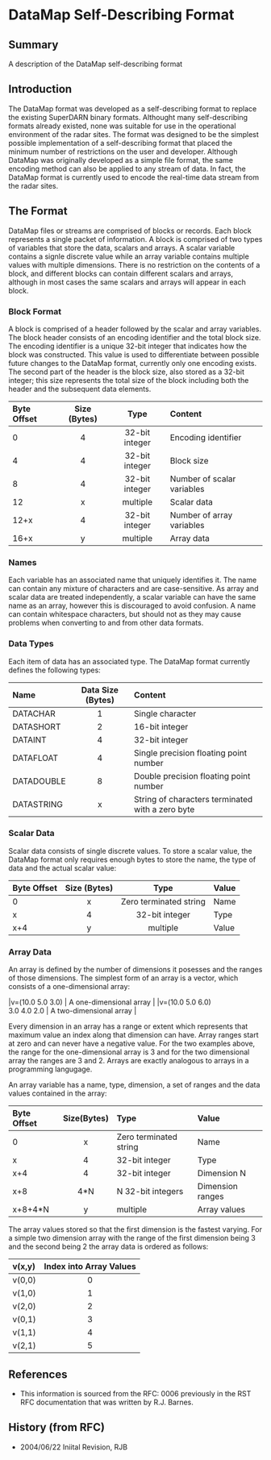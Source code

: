 <!-- Copyright (C) 2020 VT SuperDARN, Virginia Polytechnic Institute and State University 
author(s): Kevin Sterne

Disclaimer: License under GNU v3.0, the file is found in the root directory under LICENSE 

-->

# DataMap Self-Describing Format

## Summary

A description of the DataMap self-describing format

## Introduction

The DataMap format was developed as a self-describing format to replace the existing SuperDARN binary formats.  Althought many self-describing formats already existed, none was suitable for use in the operational environment of the radar sites.  The format was designed to be the simplest possible implementation of a self-describing format that placed the minimum number of restrictions on the user and developer.  Although DataMap was originally developed as a simple file format, the same encoding method can also be applied to any stream of data.  In fact, the DataMap format is currently used to encode the real-time data stream from the radar sites.

## The Format

DataMap files or streams are comprised of blocks or records.  Each block represents a single packet of information.  A block is comprised of two types of variables that store the data, scalars and arrays.  A scalar variable contains a signle discrete value while an array variable contains multiple values with multiple dimensions.  There is no restriction on the contents of a block, and different blocks can contain different scalars and arrays, although in most cases the same scalars and arrays will appear in each block.

### Block Format

A block is comprised of a header followed by the scalar and array variables.  The block header consists of an encoding identifier and the total block size.  The encoding identifier is a unique 32-bit integer that indicates how the block was constructed.  This value is used to differentiate between possible future changes to the DataMap format, currently only one encoding exists.  The second part of the header is the block size, also stored as a 32-bit integer; this size represents the total size of the block including both the header and the subsequent data elements.

| Byte Offset  | Size (Bytes) | Type | Content |
| :----------  | :-----:      | :--: | :----   |
| 0    | 4    | 32-bit integer | Encoding identifier |
| 4    | 4    | 32-bit integer | Block size          |
| 8    | 4    | 32-bit integer | Number of scalar variables |
| 12   | x    | multiple       | Scalar data         |
| 12+x | 4    | 32-bit integer | Number of array variables |
| 16+x | y    | multiple       | Array data          |

### Names

Each variable has an associated name that uniquely identifies it.  The name can contain any mixture of characters and are case-sensitive.  As array and scalar data are treated independently, a scalar variable can have the same name as an array, however this is discouraged to avoid confusion.  A name can contain whitespace characters, but should not as they may cause problems when converting to and from other data formats.

### Data Types

Each item of data has an associated type.  The DataMap format currently defines the following types:

| Name       | Data Size (Bytes) | Content |
| :----      | :------:          | :----   |
| DATACHAR   | 1  | Single character |
| DATASHORT  | 2  | 16-bit integer   |
| DATAINT    | 4  | 32-bit integer   |
| DATAFLOAT  | 4  | Single precision floating point number |
| DATADOUBLE | 8  | Double precision floating point number |
| DATASTRING | x  | String of characters terminated with a zero byte |

### Scalar Data

Scalar data consists of single discrete values.  To store a scalar value, the DataMap format only requires enough bytes to store the name, the type of data and the actual scalar value:

| Byte Offset | Size (Bytes) | Type  | Value |
| :------     | :-----:      | :---: | :---- |
|  0    |  x      | Zero terminated string | Name |
|  x    |  4      | 32-bit integer         | Type |
|  x+4  |  y      | multiple               | Value |

### Array Data

An array is defined by the number of dimensions it posesses and the ranges of those dimensions.  The simplest form of an array is a vector, which consists of a one-dimensional array:


|v=(10.0 5.0 3.0) | A one-dimensional array |
|v=(10.0 5.0 6.0) <br>    3.0 4.0 2.0 | A two-dimensional array |

Every dimension in an array has a range or extent which represents that maximum value an index along that dimension can have.  Array ranges start at zero and can never have a negative value.  For the two examples above, the range for the one-dimensional array is 3 and for the two dimensional array the ranges are 3 and 2.  Arrays are exactly analogous to arrays in a programming langugage.

An array variable has a name, type, dimension, a set of ranges and the data values contained in the array:


| Byte Offset | Size(Bytes) | Type | Value |
| :---------  | :--------:  | :--- | :---- |
| 0   |  x   | Zero terminated string | Name |
| x   |  4   | 32-bit integer         | Type |
| x+4 |  4   | 32-bit integer         | Dimension N |
| x+8 | 4*N  | N 32-bit integers      | Dimension ranges |
| x+8+4*N | y | multiple              | Array values |


The array values stored so that the first dimension is the fastest varying.  For a simple two dimension array with the range of the first dimension being 3 and the second being 2 the array data is ordered as follows:


| v(x,y) | Index into Array Values |
| :----  | :---------------------: |
| v(0,0) | 0 |
| v(1,0) | 1 |
| v(2,0) | 2 |
| v(0,1) | 3 |
| v(1,1) | 4 |
| v(2,1) | 5 |


## References

- This information is sourced from the RFC: 0006 previously in the RST RFC documentation that was written by R.J. Barnes.

## History (from RFC)

- 2004/06/22 Iniital Revision, RJB

